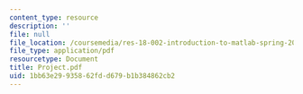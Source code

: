 ```yaml
---
content_type: resource
description: ''
file: null
file_location: /coursemedia/res-18-002-introduction-to-matlab-spring-2008/1bb63e29935862fdd679b1b384862cb2_Project.pdf
file_type: application/pdf
resourcetype: Document
title: Project.pdf
uid: 1bb63e29-9358-62fd-d679-b1b384862cb2
---
```

